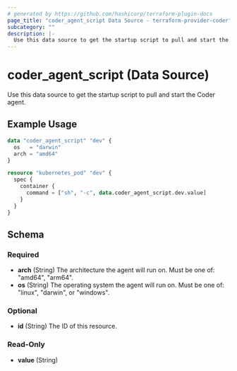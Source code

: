 ```yaml
---
# generated by https://github.com/hashicorp/terraform-plugin-docs
page_title: "coder_agent_script Data Source - terraform-provider-coder"
subcategory: ""
description: |-
  Use this data source to get the startup script to pull and start the Coder agent.
---
```


# coder_agent_script (Data Source)

Use this data source to get the startup script to pull and start the Coder agent.

## Example Usage

```terraform
data "coder_agent_script" "dev" {
  os   = "darwin"
  arch = "amd64"
}

resource "kubernetes_pod" "dev" {
  spec {
    container {
      command = ["sh", "-c", data.coder_agent_script.dev.value]
    }
  }
}
```

<!-- schema generated by tfplugindocs -->
## Schema

### Required

- **arch** (String) The architecture the agent will run on. Must be one of: "amd64", "arm64".
- **os** (String) The operating system the agent will run on. Must be one of: "linux", "darwin", or "windows".

### Optional

- **id** (String) The ID of this resource.

### Read-Only

- **value** (String)


